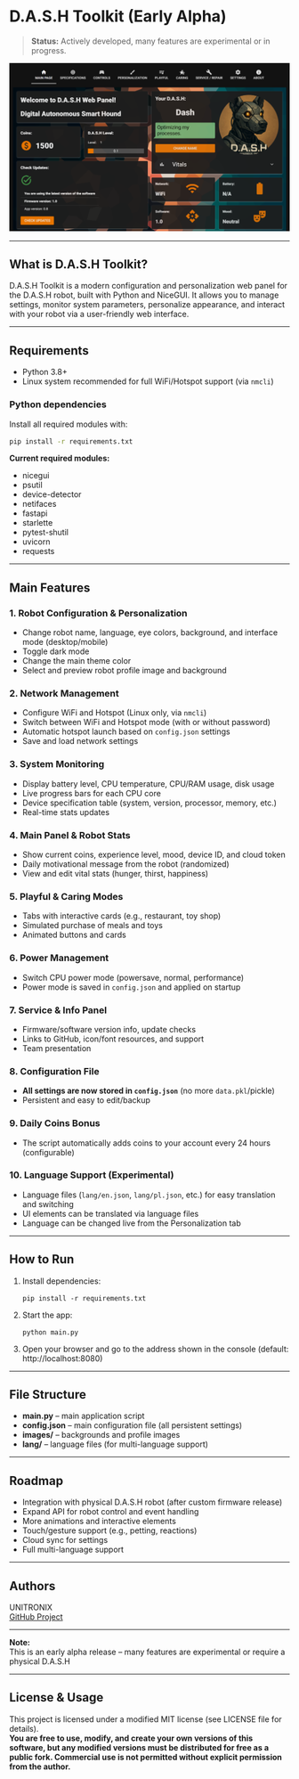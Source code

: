 # D.A.S.H Toolkit (Early Alpha)

> **Status:** Actively developed, many features are experimental or in progress.

![App Screenshot](dash_interface.png)

---

## What is D.A.S.H Toolkit?

D.A.S.H Toolkit is a modern configuration and personalization web panel for the D.A.S.H robot, built with Python and NiceGUI. It allows you to manage settings, monitor system parameters, personalize appearance, and interact with your robot via a user-friendly web interface.

---

## Requirements

- Python 3.8+
- Linux system recommended for full WiFi/Hotspot support (via `nmcli`)

### Python dependencies

Install all required modules with:
```sh
pip install -r requirements.txt
```

**Current required modules:**
- nicegui
- psutil
- device-detector
- netifaces
- fastapi
- starlette
- pytest-shutil
- uvicorn
- requests

---

## Main Features

### 1. **Robot Configuration & Personalization**
- Change robot name, language, eye colors, background, and interface mode (desktop/mobile)
- Toggle dark mode
- Change the main theme color
- Select and preview robot profile image and background

### 2. **Network Management**
- Configure WiFi and Hotspot (Linux only, via `nmcli`)
- Switch between WiFi and Hotspot mode (with or without password)
- Automatic hotspot launch based on `config.json` settings
- Save and load network settings

### 3. **System Monitoring**
- Display battery level, CPU temperature, CPU/RAM usage, disk usage
- Live progress bars for each CPU core
- Device specification table (system, version, processor, memory, etc.)
- Real-time stats updates

### 4. **Main Panel & Robot Stats**
- Show current coins, experience level, mood, device ID, and cloud token
- Daily motivational message from the robot (randomized)
- View and edit vital stats (hunger, thirst, happiness)

### 5. **Playful & Caring Modes**
- Tabs with interactive cards (e.g., restaurant, toy shop)
- Simulated purchase of meals and toys
- Animated buttons and cards

### 6. **Power Management**
- Switch CPU power mode (powersave, normal, performance)
- Power mode is saved in `config.json` and applied on startup

### 7. **Service & Info Panel**
- Firmware/software version info, update checks
- Links to GitHub, icon/font resources, and support
- Team presentation

### 8. **Configuration File**
- **All settings are now stored in `config.json`** (no more `data.pkl`/pickle)
- Persistent and easy to edit/backup

### 9. **Daily Coins Bonus**
- The script automatically adds coins to your account every 24 hours (configurable)

### 10. **Language Support (Experimental)**
- Language files (`lang/en.json`, `lang/pl.json`, etc.) for easy translation and switching
- UI elements can be translated via language files
- Language can be changed live from the Personalization tab

---

## How to Run

1. Install dependencies:
   ```
   pip install -r requirements.txt
   ```
2. Start the app:
   ```
   python main.py
   ```
3. Open your browser and go to the address shown in the console (default: http://localhost:8080)

---

## File Structure

- **main.py** – main application script
- **config.json** – main configuration file (all persistent settings)
- **images/** – backgrounds and profile images
- **lang/** – language files (for multi-language support)

---

## Roadmap

- Integration with physical D.A.S.H robot (after custom firmware release)
- Expand API for robot control and event handling
- More animations and interactive elements
- Touch/gesture support (e.g., petting, reactions)
- Cloud sync for settings
- Full multi-language support

---

## Authors

UNITRONIX  
[GitHub Project](https://github.com/ers-laboratories/Aibo-Toolkit)

---

**Note:**  
This is an early alpha release – many features are experimental or require a physical D.A.S.H

---

## License & Usage

This project is licensed under a modified MIT license (see LICENSE file for details).  
**You are free to use, modify, and create your own versions of this software, but any modified versions must be distributed for free as a public fork. Commercial use is not permitted without explicit permission from the author.**
